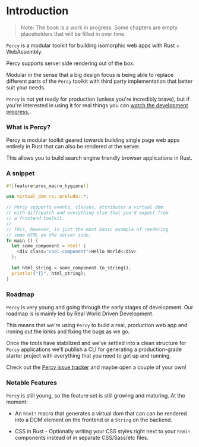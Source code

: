 # Introduction

> Note: The book is a work in progress. Some chapters are empty placeholders that will be filled in over time.

`Percy` is a modular toolkit for building isomorphic web apps with Rust + WebAssembly.

Percy supports server side rendering out of the box.

Modular in the sense that a big design focus is being able to replace different
parts of the `Percy` toolkit with third party implementation that better suit your needs.

`Percy` is not yet ready for production (unless you're incredibly brave), but if you're
interested in using it for real things you can [watch the development progress.](https://github.com/chinedufn/percy/watchers).

### What is Percy?

Percy is modular toolkit geared towards building single page web apps entirely in Rust that can also be rendered at the server.

This allows you to build search engine friendly browser applications in Rust.

### A snippet

```rust
#![feature(proc_macro_hygiene)]

use virtual_dom_rs::prelude::*;

// Percy supports events, classes, attributes a virtual dom
// with diff/patch and everything else that you'd expect from
// a frontend toolkit.
//
// This, however, is just the most basic example of rendering
// some HTML on the server side.
fn main () {
  let some_component = html! {
    <div class="cool-component">Hello World</div>
  };

  let html_string = some_component.to_string();
  println!("{}", html_string);
}
```

### Roadmap

`Percy` is very young and going through the early stages of development. Our roadmap is
is mainly led by Real World Driven Development.

This means that we're using `Percy` to build a real, production web app and ironing out
the kinks and fixing the bugs as we go.

Once the tools have stabilized and we've settled into a clean structure for `Percy`
applications we'll publish a CLI for generating a production-grade starter project with
everything that you need to get up and running.

Check out the [Percy issue tracker](https://github.com/chinedufn/percy/issues) and
maybe open a couple of your own!

### Notable Features

`Percy` is still young, so the feature set is still growing and maturing. At the moment:

- An `html!` macro that generates a virtual dom that can can be rendered into a DOM element
on the frontend or a `String` on the backend.

- CSS in Rust - Optionally writing your CSS styles right next to your `html!` components instead
of in separate CSS/Sass/etc files.
